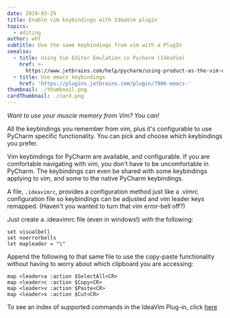 ```yaml
---
date: 2019-03-25
title: Enable vim keybindings with IdeaVim plugin
topics:
  - editing
author: wht
subtitle: Use the same keybindings from vim with a PlugIn
seealso:
  - title: Using Vim Editor Emulation in Pycharm (IdeaVim)
    href: >-
      https://www.jetbrains.com/help/pycharm/using-product-as-the-vim-editor.html
  - title: Use emacs keybindings
    href: 'https://plugins.jetbrains.com/plugin/7906-emacs-'
thumbnail: ./thumbnail.png
cardThumbnail: ./card.png
---
```


*Want to use your muscle memory from Vim?  You can!*

All the keybindings you remember from vim, plus it's configurable to use
PyCharm specific functionality.   You can pick and choose which
keybindings you prefer.

Vim keybindings for PyCharm are available, and configurable.  If you are
comfortable navigating with vim, you don't have to be uncomfortable in
PyCharm.  The keybindings can even be shared with some keybindings applying
to vim, and some to the native PyCharm keybindings.

A file, `.ideavimrc`, provides a configuration method just like a .vimrc
configuration file so keybindings can be adjusted and vim leader keys
remapped.  (Haven't you wanted to turn that vim error-bell off?)

Just create a .ideavimrc file (even in windows!) with the following:

```
set visualbell
set noerrorbells
let mapleader = "\"

```

Append the following to that same file to use the copy-paste
functionality without having to worry about which clipboard you are
accessing:

```
map <leader>a :action $SelectAll<CR>
map <leader>c :action $Copy<CR>
map <leader>v :action $Paste<CR>
map <leader>x :action $Cut<CR>
```

To see an index of supported commands in the IdeaVim Plug-in, click [here](https://github.com/JetBrains/ideavim/blob/master/src/com/maddyhome/idea/vim/package-info.java)
